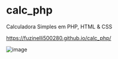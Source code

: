 # calc_php
Calculadora Simples em PHP, HTML &amp; CSS

https://fuzinelli500280.github.io/calc_php/

![image](https://github.com/fuzinelli500280/CalculadoraPHP/assets/144074554/7ac2cfcb-3a52-481d-8652-b38dc82aa95d)
